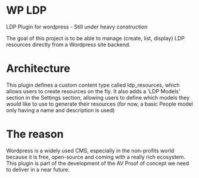 # WP LDP
LDP Plugin for wordpress - Still under heavy construction

The goal of this project is to be able to manage (create, list, display) LDP resources directly from a Wordpress site backend.

# Architecture
This plugin defines a custom content type called ldp_resources, which allows users to create resources on the fly. It also adds a 'LDP Models' section in the Settings section, allowing users to define which models they would like to use to generate their resources (for now, a basic People model only having a name and description is used)

# The reason
Wordpress is a widely used CMS, especially in the non-profits world because it is free, open-source and coming with a really rich ecosystem. This plugin is part of the development of the AV Proof of concept we need to deliver in a near future.
